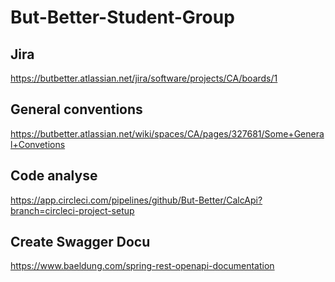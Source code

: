 # But-Better-Student-Group
## Jira 
https://butbetter.atlassian.net/jira/software/projects/CA/boards/1

## General conventions 
https://butbetter.atlassian.net/wiki/spaces/CA/pages/327681/Some+General+Convetions

## Code analyse
https://app.circleci.com/pipelines/github/But-Better/CalcApi?branch=circleci-project-setup

## Create Swagger Docu
https://www.baeldung.com/spring-rest-openapi-documentation
